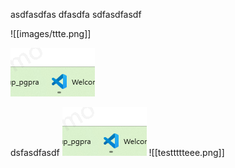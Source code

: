 asdfasdfas
dfasdfa
sdfasdfasdf

![[images/ttte.png]]

![图片alt](images/ttte.png)

dsfasdfasdf
![](images/ttte.png)
![[testtttteee.png]]


